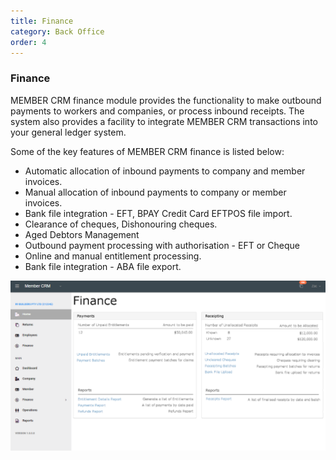 ```yaml
---
title: Finance
category: Back Office
order: 4
---
```


### Finance

MEMBER CRM finance module provides the functionality to make outbound payments to workers and companies, or process inbound receipts. The system also provides a facility to integrate MEMBER CRM transactions into your general ledger system.

Some of the key features of MEMBER CRM finance is listed below:

 - Automatic allocation of inbound payments to company and member invoices. 
 - Manual allocation of inbound payments to company or member invoices.
 - Bank file integration - EFT, BPAY Credit Card EFTPOS file import.
 - Clearance of cheques, Dishonouring cheques.
 - Aged Debtors Management
 - Outbound payment processing with authorisation - EFT or Cheque
 - Online and manual entitlement processing. 
 - Bank file integration - ABA file export.

![Dashboard](https://github.com/zacbaron/member_overview/raw/master/images/Back_Office/finance.png "Dashboard")
